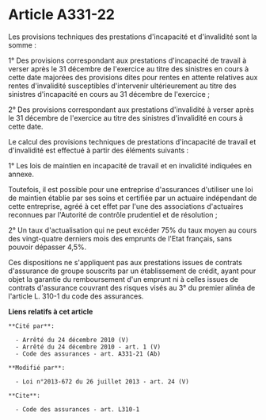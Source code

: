 # Article A331-22

Les provisions techniques des prestations d'incapacité et d'invalidité sont la somme : 

1° Des provisions correspondant aux prestations d'incapacité de travail à verser après le 31 décembre de l'exercice au titre
des sinistres en cours à cette date majorées des provisions dites pour rentes en attente relatives aux rentes d'invalidité
susceptibles d'intervenir ultérieurement au titre des sinistres d'incapacité en cours au 31 décembre de l'exercice ; 

2° Des provisions correspondant aux prestations d'invalidité à verser après le 31 décembre de l'exercice au titre des
sinistres d'invalidité en cours à cette date. 

Le calcul des provisions techniques de prestations d'incapacité de travail et d'invalidité est effectué à partir des éléments
suivants : 

1° Les lois de maintien en incapacité de travail et en invalidité indiquées en annexe. 

Toutefois, il est possible pour une entreprise d'assurances d'utiliser une loi de maintien établie par ses soins et certifiée
par un actuaire indépendant de cette entreprise, agréé à cet effet par l'une des associations d'actuaires reconnues par
l'Autorité de contrôle prudentiel et de résolution ; 

2° Un taux d'actualisation qui ne peut excéder 75%  du taux moyen au cours des vingt-quatre derniers mois des emprunts de
l'Etat français, sans pouvoir dépasser 4,5%. 

Ces dispositions ne s'appliquent pas aux prestations issues de contrats d'assurance de groupe souscrits par un établissement
de crédit, ayant pour objet la garantie du remboursement d'un emprunt ni à celles issues de contrats d'assurance couvrant des
risques visés au 3° du premier alinéa de l'article L. 310-1 du code des assurances.

**Liens relatifs à cet article**

	**Cité par**:

	  - Arrêté du 24 décembre 2010 (V)
	  - Arrêté du 24 décembre 2010 - art. 1 (V)
	  - Code des assurances - art. A331-21 (Ab)

	**Modifié par**:

	  - Loi n°2013-672 du 26 juillet 2013 - art. 24 (V)

	**Cite**:

	  - Code des assurances - art. L310-1
